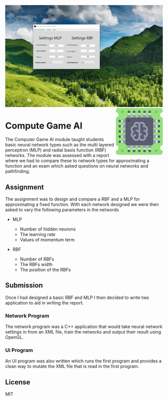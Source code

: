 
<img src='preview.gif' />

<img src='icon.png' width='150' height='150' align='right'/>

# Compute Game AI

The Computer Game AI module taught students basic neural network types such as the multi layered perceptron (MLP) and radial basis function (RBF) networks. The module was assessed with a report where we had to compare these to network types for approximating a function and an exam which asked questions on neural networks and pathfinding.  
 
## Assignment

The assignment was to design and compare a RBF and a MLP for approximating a fixed function. With each network designed we were then asked to vary the following parameters in the networds

* MLP
   * Number of hidden neurons
   * The learning rate
   * Values of momentum term

* RBF
   * Number of RBFs
   * The RBFs width
   * The position of the RBFs

## Submission

Once I had designed a basic RBF and MLP I then decided to write two application to aid in writing the report.

### Network Program

The network program was a C++ application that would take neural network settings in from an XML file, train the networks and output their result using OpenGL.

### Ui Program

An UI program was also written which runs the first program and provides a clean way to mutate the XML file that is read in the first program.

## License

MIT
